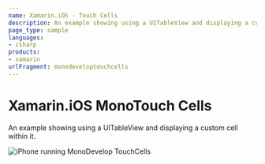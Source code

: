 ```yaml
---
name: Xamarin.iOS - Touch Cells
description: An example showing using a UITableView and displaying a custom cell within it.
page_type: sample
languages:
- csharp
products:
- xamarin
urlFragment: monodeveloptouchcells
---
```

# Xamarin.iOS MonoTouch Cells

An example showing using a UITableView and displaying a custom cell within it.

![iPhone running MonoDevelop TouchCells](Screenshots/MonoDevelopTouchCells.jpg)
